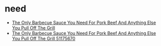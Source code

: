 # need

 * [The Only Barbecue Sauce You Need For Pork Beef And Anything Else You Pull Off The Grill](../../index/t/the-only-barbecue-sauce-you-need-for-pork-beef-and-anything-else-you-pull-off-the-grill-51175670.json)
 * [The Only Barbecue Sauce You Need For Pork Beef And Anything Else You Pull Off The Grill 51175670](../../index/t/the-only-barbecue-sauce-you-need-for-pork-beef-and-anything-else-you-pull-off-the-grill-51175670.json)
